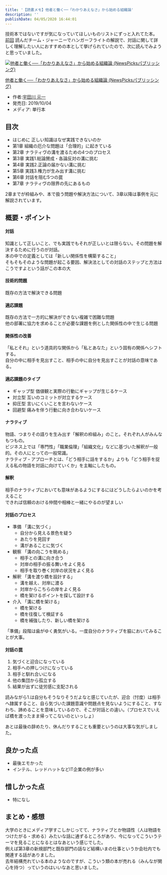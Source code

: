 ```yaml
---
title: '【読書メモ】他者と働く──「わかりあえなさ」から始める組織論'
description: ''
publishDate: 04/05/2020 16:44:01
---
```


<p>技術本ではないですが気になっていてほしいものリストにずっと入れてた本。<br />
<a href="https://jtk.hatenablog.com/entry/2020/04/01/210000">前回</a> 読んだチーム・ジャーニーでハンガーフライトの解説で、対話に関して詳しく理解したい人におすすめの本として挙げられていたので、次に読んでみようと思っていました。</p>

<p><div class="hatena-asin-detail"><a href="https://www.amazon.co.jp/exec/obidos/ASIN/4910063013/hatena-blog-22/"><img src="https://m.media-amazon.com/images/I/41VDf7PNiTL._SL160_.jpg" class="hatena-asin-detail-image" alt="他者と働く──「わかりあえなさ」から始める組織論 (NewsPicksパブリッシング)" title="他者と働く──「わかりあえなさ」から始める組織論 (NewsPicksパブリッシング)"></a><div class="hatena-asin-detail-info"><p class="hatena-asin-detail-title"><a href="https://www.amazon.co.jp/exec/obidos/ASIN/4910063013/hatena-blog-22/">他者と働く──「わかりあえなさ」から始める組織論 (NewsPicksパブリッシング)</a></p><ul><li><span class="hatena-asin-detail-label">作者:</span><a href="http://d.hatena.ne.jp/keyword/%B1%A7%C5%C4%C0%EE%20%B8%B5%B0%EC" class="keyword">宇田川 元一</a></li><li><span class="hatena-asin-detail-label">発売日:</span> 2019/10/04</li><li><span class="hatena-asin-detail-label">メディア:</span> 単行本</li></ul></div><div class="hatena-asin-detail-foot"></div></div></p>

<h2>目次</h2>

<ul>
<li>はじめに 正しい知識はなぜ実践できないのか</li>
<li>第1章 組織の厄介な問題は「合理的」に起きている</li>
<li>第2章 ナラティヴの溝を渡るための4つのプロセス</li>
<li>第3章 実践1.総論賛成・各論反対の溝に挑む</li>
<li>第4章 実践2.正論の届かない溝に挑む</li>
<li>第5章 実践3.権力が生み出す溝に挑む</li>
<li>第6章 対話を阻む5つの罠</li>
<li>第7章 ナラティヴの限界の先にあるもの</li>
</ul>

<p>2章までが枠組みや、本で扱う問題や解決方法について、3章以降は事例を元に解説されています。</p>

<h2>概要・ポイント</h2>

<h4>対話</h4>

<p>知識として正しいこと、でも実践でもそれが正しいとは限らない。その問題を解決するために行うのが対話。<br />
本の中での定義としては「新しい関係性を構築すること」<br />
そもそもそのような問題が起こる要因、解決法としての対話のステップと方法はこうですよという話がこの本の大</p>

<h4>技術的問題</h4>

<p>既存の方法で解決できる問題</p>

<h4>適応課題</h4>

<p>既存の方法で一方的に解決ができない複雑で困難な問題<br />
他の部署に協力を求めることが必要な課題を例とした関係性の中で生じる問題</p>

<h4>関係性の改善</h4>

<p>「私とそれ」という道具的な関係から「私とあなた」という固有の関係へシフトする。<br />
自分の中に相手を見出すこと、相手の中に自分を見出すことが対話の意味である。</p>

<h4>適応課題のタイプ</h4>

<ul>
<li>ギャップ型 価値観と実際の行動にギャップが生じるケース</li>
<li>対立型 互いのコミットが対立するケース</li>
<li>抑圧型 言いにくいことを言わないケース</li>
<li>回避型 痛みを伴う行動に向き合わないケース</li>
</ul>

<h4>ナラティブ</h4>

<p>物語、つまりその語りを生み出す「解釈の枠組み」のこと。それぞれ人がみんなもつもの。<br />
ビジネス上では「専門性」「職業倫理」「組織文化」などに基づいた解釈が一般的。その人にとっての一般常識。<br />
ナラティブ・アプローチとは、「どう相手に話をするか」よりも「どう相手を捉える私の物語を対話に向けていくか」を主軸にしたもの。</p>

<h4>解釈</h4>

<p>相手のナラティブにおいても意味があるようにするにはどうしたらよいのかを考えること<br />
できれば信頼のおける仲間や相棒と一緒にやるのが望ましい</p>

<h4>対話のプロセス</h4>

<ul>
<li>準備 「溝に気づく」

<ul>
<li>自分から見える景色を疑う</li>
<li>あたりを見回す</li>
<li>溝があることに気づく</li>
</ul>
</li>
<li>観察 「溝の向こうを眺める」

<ul>
<li>相手との溝に向き合う</li>
<li>対岸の相手の振る舞いをよく見る</li>
<li>相手を取り巻く対岸の状況をよく見る</li>
</ul>
</li>
<li>解釈 「溝を渡り橋を設計する」

<ul>
<li>溝を越え、対岸に渡る</li>
<li>対岸からこちらの岸をよく見る</li>
<li>橋を架けるポイントを探して設計する</li>
</ul>
</li>
<li>介入 「溝に橋を架ける」

<ul>
<li>橋を架ける</li>
<li>橋を往復して検証する</li>
<li>橋を補強したり、新しい橋を架ける</li>
</ul>
</li>
</ul>

<p>「準備」段階は歯がゆく勇気がいる。一度自分のナラティブを脇においてみることが大事。</p>

<h4>対話の罠</h4>

<ol>
<li>気づくと迎合になっている</li>
<li>相手への押しつけになっている</li>
<li>相手と馴れ合いになる</li>
<li>他の集団から孤立する</li>
<li>結果が出ずに徒労感に支配される</li>
</ol>

<p>読みながら1.は自分もそうなりそうだよなと感じていたが、迎合（忖度）は相手へ隷属すること、自ら気づいた課題意識や問題点を見ないようにすること、すなわち、諦めることを意味しているので、そこが対話との違い。（プロセスでいえば橋を渡ったまま帰ってこないのといっしょ）</p>

<p>あとは最後の辞めたり、休んだりすることも重要というのは大事な気がしました。</p>

<h2>良かった点</h2>

<ul>
<li>最後エモかった</li>
<li>インテル、レッドハットなどIT企業の例が多い</li>
</ul>

<h2>惜しかった点</h2>

<ul>
<li>特になし</li>
</ul>

<h2>まとめ・感想</h2>

<p>大学のときにメディア学すこしかじってて、ナラティブとか物語性（人は物語をつけたがる・求める）みたいな話に通ずるところがあり、今になってこういうテーマを見ることになるとはなあという感じでした。<br />
例えば第3章の新規部門と既存部門の話など結構いまの仕事というか会社内でも関連する話がありました。<br />
去年結構売れている本のようなのですが、こういう類の本が売れる（みんなが関心を持つ）っていうのはいいなあと思いました。</p>

